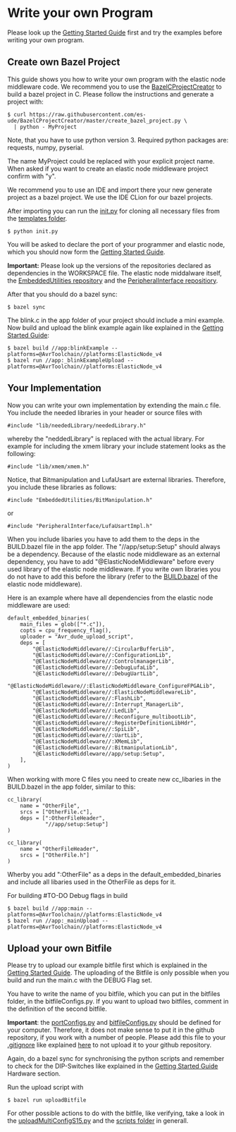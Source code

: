 # Write your own Program

Please look up the [Getting Started Guide](GettingStartedGuide.md) first and try the examples before writing your own program.

## Create own Bazel Project

This guide shows you how to write your own program with the elastic node middleware code. 
We recommend you to use the [BazelCProjectCreator](https://github.com/es-ude/BazelCProjectCreator) to build a bazel project in C.
Please follow the instructions and generate a project with:

    $ curl https://raw.githubusercontent.com/es-ude/BazelCProjectCreator/master/create_bazel_project.py \
      | python - MyProject

Note, that you have to use python version 3. 
Required python packages are: requests, numpy, pyserial.

The name MyProject could be replaced with your explicit project name.
When asked if you want to create an elastic node middleware project confirm with "y".

We recommend you to use an IDE and import there your new generate project as a bazel project.
We use the IDE CLion for our bazel projects. 

After importing you can run the [init.py](../templates/init.py) for cloning all necessary files from the [templates folder](../templates).

    $ python init.py

You will be asked to declare the port of your programmer and elastic node, which you should now form the [Getting Started Guide](GettingStartedGuide.md#how-to-use-the-code).

**Important:** Please look up the versions of the repositories declared as dependencies in the WORKSPACE file. The elastic node middalware itself, the [EmbeddedUtilities repository](https://github.com/es-ude/EmbeddedUtilities) and the [PeripheralInterface repositiory](https://github.com/es-ude/PeripheralInterface).

After that you should do a bazel sync:

    $ bazel sync

The blink.c in the app folder of your project should include a mini example.
Now build and upload the blink example again like explained in the [Getting Started Guide](GettingStartedGuide.md#blink-example):

    $ bazel build //app:blinkExample --platforms=@AvrToolchain//platforms:ElasticNode_v4
    $ bazel run //app:_blinkExampleUpload --platforms=@AvrToolchain//platforms:ElasticNode_v4

## Your Implementation

Now you can write your own implementation by extending the main.c file. 
You include the needed libraries in your header or source files with

    #include "lib/neededLibrary/neededLibrary.h"
    
whereby the "neddedLibrary" is replaced with the actual library. 
For example for including the xmem library your include statement looks as the following:
  
    #include "lib/xmem/xmem.h"
    
Notice, that Bitmanipulation and LufaUsart are external libraries. 
Therefore, you include these libraries as follows:

    #include "EmbeddedUtilities/BitManipulation.h"
    
or

    #include "PeripheralInterface/LufaUsartImpl.h"

When you include libaries you have to add them to the deps in the BUILD.bazel file in the app folder.
The "//app/setup:Setup" should always be a dependency.
Because of the elastic node middleware as an external dependency, you have to add "@ElasticNodeMiddleware" before every used library of the elastic node middleware.
If you write own libraries you do not have to add this before the library (refer to the [BUILD.bazel](../BUILD.bazel) of the elastic node middleware).

Here is an example where have all dependencies from the elastic node middleware are used: 

    default_embedded_binaries(
        main_files = glob(["*.c"]),
        copts = cpu_frequency_flag(),
        uploader = "Avr_dude_upload_script",
        deps = [
            "@ElasticNodeMiddleware//:CircularBufferLib",
            "@ElasticNodeMiddleware//:ConfigurationLib",
            "@ElasticNodeMiddleware//:ControlmanagerLib",            
            "@ElasticNodeMiddleware//:DebugLufaLib",
            "@ElasticNodeMiddleware//:DebugUartLib",
            "@ElasticNodeMiddleware//:ElasticNodeMiddleware_ConfigureFPGALib",
            "@ElasticNodeMiddleware//:ElasticNodeMiddlewareLib",
            "@ElasticNodeMiddleware//:FlashLib",
            "@ElasticNodeMiddleware//:Interrupt_ManagerLib",
            "@ElasticNodeMiddleware//:LedLib",
            "@ElasticNodeMiddleware//:Reconfigure_multibootLib",
            "@ElasticNodeMiddleware//:RegisterDefinitionLibHdr",
            "@ElasticNodeMiddleware//:SpiLib",
            "@ElasticNodeMiddleware//:UartLib",
            "@ElasticNodeMiddleware//:XMemLib",
            "@ElasticNodeMiddleware//:BitmanipulationLib",
            "@ElasticNodeMiddleware//app/setup:Setup",
        ],
    ) 

When working with more C files you need to create new cc_libaries in the BUILD.bazel in the app folder, similar to this:

    cc_library(
        name = "OtherFile",
        srcs = ["OtherFile.c"],
        deps = [":OtherFileHeader",
                "//app/setup:Setup"]
    )

    cc_library(
        name = "OtherFileHeader",
        srcs = ["OtherFile.h"]
    )

Wherby you add ":OtherFile" as a deps in the default_embedded_binaries and include all libaries used in the OtherFile as deps for it.

For building #TO-DO Debug flags in build

    $ bazel build //app:main --platforms=@AvrToolchain//platforms:ElasticNode_v4
    $ bazel run //app:_mainUpload --platforms=@AvrToolchain//platforms:ElasticNode_v4

## Upload your own Bitfile

Please try to upload our example bitfile first which is explained in the [Getting Started Guide](GettingStartedGuide.md#uploading-the-example-bitfile).
The uploading of the Bitfile is only possible when you build and run the main.c with the DEBUG Flag set.     
  
You have to write the name of you bitfile, which you can put in the bitfiles folder, in the bitfileConfigs.py.
If you want to upload two bitfiles, comment in the definition of the second bitfile.

**Important**: the [portConfigs.py](../scripts/portConfigs.py) and [bitfileConfigs.py](../scripts/bitfileConfigs.py) should be defined for your computer. 
Therefore, it does not make sense to put it in the github repository, if you work with a number of people.
Please add this file to your [.gitignore](../.gitignore) like explained [here](https://git-scm.com/docs/gitignore) to not upload it to your github repository.

Again, do a bazel sync for synchronising the python scripts and remember to check for the DIP-Switches like explained in the [Getting Started Guide](GettingStartedGuide.md#hardware) Hardware section. 

Run the upload script with

    $ bazel run uploadBitfile

For other possible actions to do with the bitfile, like verifying, take a look in the [uploadMultiConfigS15.py](../scripts/uploadMultiConfigS15.py) and the [scripts folder](../scripts) in generall.
